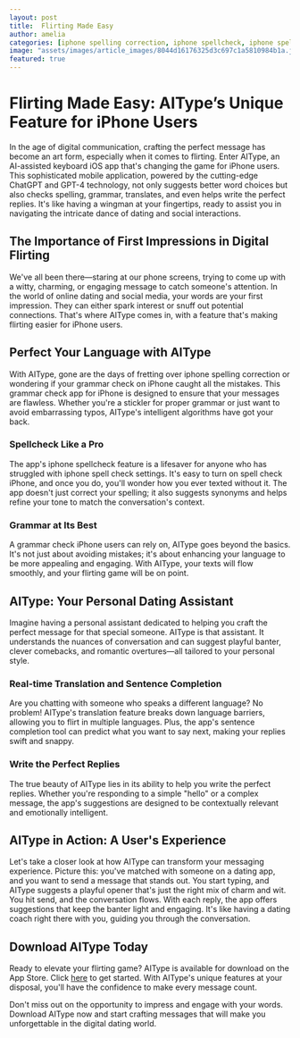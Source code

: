 ```yaml
---
layout: post
title:  Flirting Made Easy
author: amelia
categories: [iphone spelling correction, iphone spellcheck, iphone spell check settings, grammar check on iphone, turn on spell check iphone, grammar check app for iphone, grammar check iphone]
image: "assets/images/article_images/8044d16176325d3c697c1a5810984b1a.jpg"
featured: true
---
```


# Flirting Made Easy: AIType’s Unique Feature for iPhone Users

In the age of digital communication, crafting the perfect message has become an art form, especially when it comes to flirting. Enter AIType, an AI-assisted keyboard iOS app that's changing the game for iPhone users. This sophisticated mobile application, powered by the cutting-edge ChatGPT and GPT-4 technology, not only suggests better word choices but also checks spelling, grammar, translates, and even helps write the perfect replies. It's like having a wingman at your fingertips, ready to assist you in navigating the intricate dance of dating and social interactions.

## The Importance of First Impressions in Digital Flirting

We've all been there—staring at our phone screens, trying to come up with a witty, charming, or engaging message to catch someone's attention. In the world of online dating and social media, your words are your first impression. They can either spark interest or snuff out potential connections. That's where AIType comes in, with a feature that's making flirting easier for iPhone users.

## Perfect Your Language with AIType

With AIType, gone are the days of fretting over iphone spelling correction or wondering if your grammar check on iPhone caught all the mistakes. This grammar check app for iPhone is designed to ensure that your messages are flawless. Whether you're a stickler for proper grammar or just want to avoid embarrassing typos, AIType's intelligent algorithms have got your back.

### Spellcheck Like a Pro

The app's iphone spellcheck feature is a lifesaver for anyone who has struggled with iphone spell check settings. It's easy to turn on spell check iPhone, and once you do, you'll wonder how you ever texted without it. The app doesn't just correct your spelling; it also suggests synonyms and helps refine your tone to match the conversation's context.

### Grammar at Its Best

A grammar check iPhone users can rely on, AIType goes beyond the basics. It's not just about avoiding mistakes; it's about enhancing your language to be more appealing and engaging. With AIType, your texts will flow smoothly, and your flirting game will be on point.

## AIType: Your Personal Dating Assistant

Imagine having a personal assistant dedicated to helping you craft the perfect message for that special someone. AIType is that assistant. It understands the nuances of conversation and can suggest playful banter, clever comebacks, and romantic overtures—all tailored to your personal style.

### Real-time Translation and Sentence Completion

Are you chatting with someone who speaks a different language? No problem! AIType's translation feature breaks down language barriers, allowing you to flirt in multiple languages. Plus, the app's sentence completion tool can predict what you want to say next, making your replies swift and snappy.

### Write the Perfect Replies

The true beauty of AIType lies in its ability to help you write the perfect replies. Whether you're responding to a simple "hello" or a complex message, the app's suggestions are designed to be contextually relevant and emotionally intelligent.

## AIType in Action: A User's Experience

Let's take a closer look at how AIType can transform your messaging experience. Picture this: you've matched with someone on a dating app, and you want to send a message that stands out. You start typing, and AIType suggests a playful opener that's just the right mix of charm and wit. You hit send, and the conversation flows. With each reply, the app offers suggestions that keep the banter light and engaging. It's like having a dating coach right there with you, guiding you through the conversation.

## Download AIType Today

Ready to elevate your flirting game? AIType is available for download on the App Store. Click [here](https://apps.apple.com/us/app/aitype-grammar-check-keyboard/id6469163944) to get started. With AIType's unique features at your disposal, you'll have the confidence to make every message count.

Don't miss out on the opportunity to impress and engage with your words. Download AIType now and start crafting messages that will make you unforgettable in the digital dating world.